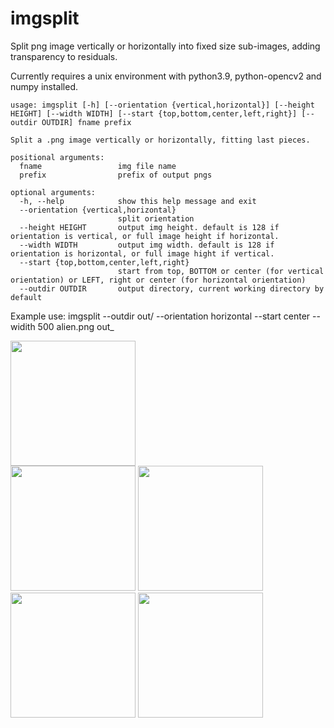 # imgsplit
Split png image vertically or horizontally into fixed size sub-images, adding transparency to residuals.

Currently requires a unix environment with python3.9, python-opencv2 and numpy installed.

```
usage: imgsplit [-h] [--orientation {vertical,horizontal}] [--height HEIGHT] [--width WIDTH] [--start {top,bottom,center,left,right}] [--outdir OUTDIR] fname prefix

Split a .png image vertically or horizontally, fitting last pieces.

positional arguments:
  fname                 img file name
  prefix                prefix of output pngs

optional arguments:
  -h, --help            show this help message and exit
  --orientation {vertical,horizontal}
                        split orientation
  --height HEIGHT       output img height. default is 128 if orientation is vertical, or full image height if horizontal.
  --width WIDTH         output img width. default is 128 if orientation is horizontal, or full image hight if vertical.
  --start {top,bottom,center,left,right}
                        start from top, BOTTOM or center (for vertical orientation) or LEFT, right or center (for horizontal orientation)
  --outdir OUTDIR       output directory, current working directory by default

```

Example use: imgsplit --outdir out/ --orientation horizontal --start center --widith 500 alien.png out_

<img src="https://github.com/dumpmyshit/imgsplit/assets/143140288/3c27b0f6-b6dc-4f52-bd61-379824c7827c" width="200" />

<br>


<img src="https://github.com/dumpmyshit/imgsplit/assets/143140288/d09a0b64-99f6-404c-8533-c641fee950dc" width="200" />

<img src="https://github.com/dumpmyshit/imgsplit/assets/143140288/53d089bf-7709-4829-b0a8-18f06cd60045" width="200" />
<img src="https://github.com/dumpmyshit/imgsplit/assets/143140288/fbf69b0e-f658-482e-8313-c9258ca5ff85" width="200" />
<img src="https://github.com/dumpmyshit/imgsplit/assets/143140288/cbabb6a3-7bc4-4727-98fc-75e48215ff19" width="200" />

